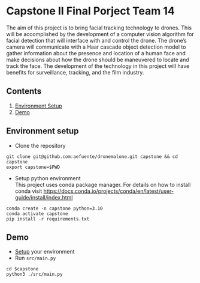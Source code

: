 # Capstone II Final Porject Team 14
The aim of this project is to bring facial tracking technology to drones. 
This will be accomplished by the development of a computer vision algorithm 
for facial detection that will interface with and control the drone. The 
drone’s camera will communicate with a Haar cascade object detection model to 
gather information about the presence and location of a human face and make 
decisions about how the drone should be maneuvered to locate and track the 
face. The development of the technology in this project will have benefits for 
surveillance, tracking, and the film industry.

## Contents
1. [Environment Setup](#environment-setup)
2. [Demo](#demo)

## Environment setup

- Clone the repository
```
git clone git@github.com:aefuente/dronemalone.git capstone && cd capstone
export capstone=$PWD
```
- Setup python environment  
This project uses conda package manager. For details on how to install conda
visit https://docs.conda.io/projects/conda/en/latest/user-guide/install/index.html 

```
conda create -n capstone python=3.10
conda activate capstone
pip install -r requirements.txt
```

## Demo
- [Setup](#environment-setup) your environment
- Run `src/main.py`
```
cd $capstone
python3 ./src/main.py
```
